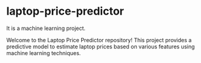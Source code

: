 # laptop-price-predictor
It is a machine learning project.

Welcome to the Laptop Price Predictor repository! This project provides a predictive model to estimate laptop prices based on various features using machine learning techniques.
